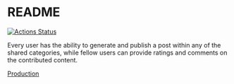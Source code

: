 # README

[![Actions Status](https://github.com/MarinaMoskaleva/rails-project-65/actions/workflows/hexlet-check.yml/badge.svg)](https://github.com/MarinaMoskaleva/rails-project-65/actions)

Every user has the ability to generate and publish a post within any of the shared categories, while fellow users can provide ratings and comments on the contributed content.

[Production](https://study-project-bulletin.onrender.com/)